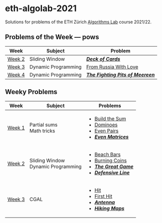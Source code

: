 # eth-algolab-2021
Solutions for problems of the ETH Zürich [Algorithms Lab](https://cadmo.ethz.ch/education/lectures/HS21/algolab) course 2021/22.

## Problems of the Week — pows
| Week     | Subject | Problem |
| -------- | ------------- | ------------- |
| [Week 2]() | Sliding Window  | [***Deck of Cards***]() |
| [Week 3](/pows/03-from-russia-with-love) | Dynamic Programming  | [From Russia With Love](/pows/03-from-russia-with-love/from-russia-with-love.pdf) |
| [Week 4]() | Dynamic Programming  | [***The Fighting Pits of Meereen***]() |

## Weeky Problems
| Week  | Subject | Problems |
| ------------- | ------------- | ------------- |
| [Week 1](/week01)  | Partial sums <br> Math tricks  | <ul><li>[Build the Sum](/week01/build-the-sum/build-the-sum.pdf)</li><li>[Dominoes](/week01/dominoes/dominoes.pdf)</li><li>[Even Pairs](/week01/even-pairs/even-pairs.pdf)</li><li>[***Even Matrices***]()</li></ul>|
| [Week 2](/week02)  | Sliding Window <br> Dynamic Programming | <ul><li>[Beach Bars](/week02/beach-bars/beach-bars.pdf)</li><li>[Burning Coins](/week02/burning-coins/burning-coins.pdf)</li><li>[***The Great Game***]()</li><li>[***Defensive Line***]()</li></ul>|
| [Week 3](/week03)  | CGAL  | <ul><li>[Hit](/week03/hit/hit.pdf)</li><li>[First Hit](/week03/first-hit/first-hit.pdf)</li><li>[***Antenna***]()</li><li>[***Hiking Maps***]()</li></ul>|